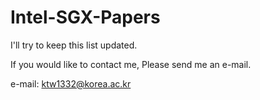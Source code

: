 # Intel-SGX-Papers

I'll try to keep this list updated.

If you would like to contact me, Please send me an e-mail.

e-mail: ktw1332@korea.ac.kr
